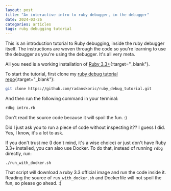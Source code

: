 ```yaml
---
layout: post
title: "An interactive intro to ruby debugger, in the debugger"
date: 2024-03-26
categories: articles
tags: ruby debugging tutorial
---
```


This is an introduction tutorial to Ruby debugging, inside the ruby debugger itself.
The instructions are woven through the code so you're learning to use the debugger as
you're using the debugger. It's all very meta.

All you need is a working installation of [Ruby 3.3+](https://www.ruby-lang.org/){:target="\_blank"}.

To start the tutorial, first clone my [ruby debug tutorial repo](https://github.com/radanskoric/ruby_debug_tutorial){:target="\_blank"}:
```bash
git clone https://github.com/radanskoric/ruby_debug_tutorial.git
```

And then run the following command in your terminal:
```bash
rdbg intro.rb
```
Don't read the source code because it will spoil the fun. :)

Did I just ask you to run a piece of code without inspecting it??
I guess I did. Yes, I know, it's a lot to ask.

If you don't trust me (I don't mind, it's a wise choice) or just don't have Ruby 3.3+ installed,
you can also use Docker. To do that, instead of running `rdbg` directly, run:
```
./run_with_docker.sh
```
That script will download a ruby 3.3 official image and run the code inside it.
Reading the source of `run_with_docker.sh` and Dockerfile will not spoil the fun, so please go ahead. :)
